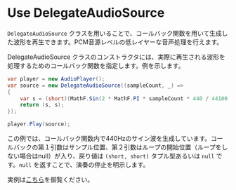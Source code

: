 # Use DelegateAudioSource

`DelegateAudioSource` クラスを用いることで、コールバック関数を用いて生成した波形を再生できます。PCM音源レベルの低レイヤーな音声処理を行えます。

DelegateAudioSource クラスのコンストラクタには、実際に再生される波形を処理するためのコールバック関数を指定します。例を示します。

```cs
var player = new AudioPlayer();
var source = new DelegateAudioSource((sampleCount, _) =>
{
    var s = (short)(MathF.Sin(2 * MathF.PI * sampleCount * 440 / 44100) * 10000);
    return (s, s);
});

player.Play(source);
```

この例では、コールバック関数内で440Hzのサイン波を生成しています。コールバックの第１引数はサンプル位置、第２引数はループの開始位置（ループをしない場合はnull）が入り、戻り値は `(short, short)` タプル型あるいは `null` です。`null` を返すことで、演奏の停止を明示します。

実例は[こちら](/demo/Scenes/Examples/audio/DelegateExampleScene.cs)を御覧ください。
